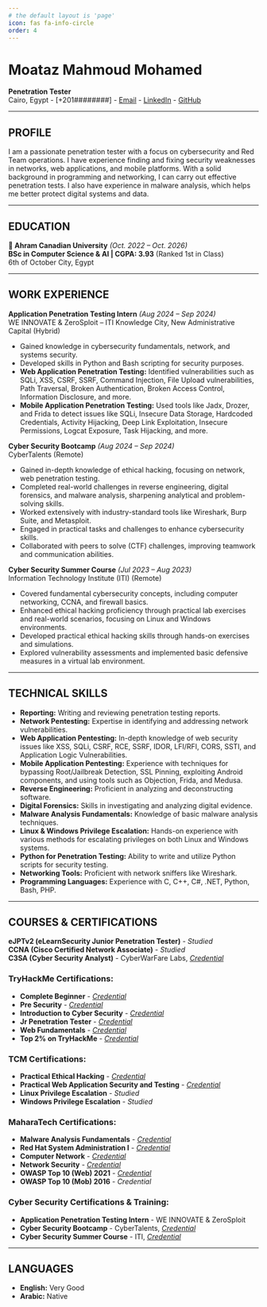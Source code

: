 ```yaml
---
# the default layout is 'page'
icon: fas fa-info-circle
order: 4
---
```


<!-- > Add Markdown syntax content to file `_tabs/about.md`{: .filepath } and it will show up on this page.
{: .prompt-tip } -->

# Moataz Mahmoud Mohamed
**Penetration Tester**  
Cairo, Egypt - [+201########] - [Email](mailto:Moataz404Mahmoud@gmail.com) - [LinkedIn](https://www.linkedin.com/in/0xmoataz/) - [GitHub](https://github.com/MoatazMahmoud404)

---

## PROFILE

I am a passionate penetration tester with a focus on cybersecurity and Red Team operations. I have experience finding and fixing security weaknesses in networks, web applications, and mobile platforms. With a solid background in programming and networking, I can carry out effective penetration tests. I also have experience in malware analysis, which helps me better protect digital systems and data.

---

## EDUCATION 

**🍁 Ahram Canadian University**  _(Oct. 2022 – Oct. 2026)_  
**BSc in Computer Science & AI | CGPA: 3.93** (Ranked 1st in Class)  
6th of October City, Egypt  

---

## WORK EXPERIENCE

**Application Penetration Testing Intern**  _(Aug 2024 – Sep 2024)_  
WE INNOVATE & ZeroSploit – ITI Knowledge City, New Administrative Capital (Hybrid)  

- Gained knowledge in cybersecurity fundamentals, network, and systems security.
- Developed skills in Python and Bash scripting for security purposes.
- **Web Application Penetration Testing:** Identified vulnerabilities such as SQLi, XSS, CSRF, SSRF, Command Injection, File Upload vulnerabilities, Path Traversal, Broken Authentication, Broken Access Control, Information Disclosure, and more.
- **Mobile Application Penetration Testing:** Used tools like Jadx, Drozer, and Frida to detect issues like SQLi, Insecure Data Storage, Hardcoded Credentials, Activity Hijacking, Deep Link Exploitation, Insecure Permissions, Logcat Exposure, Task Hijacking, and more.

**Cyber Security Bootcamp**  _(Aug 2024 – Sep 2024)_  
CyberTalents (Remote)  

- Gained in-depth knowledge of ethical hacking, focusing on network, web penetration testing.
- Completed real-world challenges in reverse engineering, digital forensics, and malware analysis, sharpening analytical and problem-solving skills.
- Worked extensively with industry-standard tools like Wireshark, Burp Suite, and Metasploit.
- Engaged in practical tasks and challenges to enhance cybersecurity skills.
- Collaborated with peers to solve (CTF) challenges, improving teamwork and communication abilities.

**Cyber Security Summer Course**  _(Jul 2023 – Aug 2023)_  
Information Technology Institute (ITI) (Remote)  

- Covered fundamental cybersecurity concepts, including computer networking, CCNA, and firewall basics.
- Enhanced ethical hacking proficiency through practical lab exercises and real-world scenarios, focusing on Linux and Windows environments.
- Developed practical ethical hacking skills through hands-on exercises and simulations.
- Explored vulnerability assessments and implemented basic defensive measures in a virtual lab environment.

---

## TECHNICAL SKILLS 

- **Reporting:** Writing and reviewing penetration testing reports.
- **Network Pentesting:** Expertise in identifying and addressing network vulnerabilities.
- **Web Application Pentesting:** In-depth knowledge of web security issues like XSS, SQLi, CSRF, RCE, SSRF, IDOR, LFI/RFI, CORS, SSTI, and Application Logic Vulnerabilities.
- **Mobile Application Pentesting:** Experience with techniques for bypassing Root/Jailbreak Detection, SSL Pinning, exploiting Android components, and using tools such as Objection, Frida, and Medusa.
- **Reverse Engineering:** Proficient in analyzing and deconstructing software.
- **Digital Forensics:** Skills in investigating and analyzing digital evidence.
- **Malware Analysis Fundamentals:** Knowledge of basic malware analysis techniques.
- **Linux & Windows Privilege Escalation:** Hands-on experience with various methods for escalating privileges on both Linux and Windows systems.
- **Python for Penetration Testing:** Ability to write and utilize Python scripts for security testing.
- **Networking Tools:** Proficient with network sniffers like Wireshark.
- **Programming Languages:** Experience with C, C++, C#, .NET, Python, Bash, PHP.

---

## COURSES & CERTIFICATIONS

**eJPTv2 (eLearnSecurity Junior Penetration Tester)** - _Studied_  
**CCNA (Cisco Certified Network Associate)** - _Studied_  
**C3SA (Cyber Security Analyst)** - CyberWarFare Labs, [_Credential_](https://drive.google.com/file/d/1Z3AhhUvYYRdGZanQRsP2XYQG87DJ72j2/view?usp=sharing)

### TryHackMe Certifications:
- **Complete Beginner** - [_Credential_](https://tryhackme-certificates.s3-eu-west-1.amazonaws.com/THM-6VMIOCXKQA.png)
- **Pre Security** - [_Credential_](https://tryhackme-certificates.s3-eu-west-1.amazonaws.com/THM-F5KXYISZUL.png)
- **Introduction to Cyber Security** - [_Credential_](https://tryhackme-certificates.s3-eu-west-1.amazonaws.com/THM-EPRKVCEJER.png)
- **Jr Penetration Tester** - [_Credential_](https://tryhackme-certificates.s3-eu-west-1.amazonaws.com/THM-P9PJSPXWLH.png)
- **Web Fundamentals** - [_Credential_](https://tryhackme-certificates.s3-eu-west-1.amazonaws.com/THM-MXDTCBJWXK.png)
- **Top 2% on TryHackMe** - [_Credential_](https://tryhackme.com/p/0xReDrag0n)

### TCM Certifications:
- **Practical Ethical Hacking** - [_Credential_](https://drive.google.com/file/d/1UBQAOwK7psuBVTgkyws41ognAoqrN6-2/view?usp=drive_link)
- **Practical Web Application Security and Testing** - [_Credential_](https://drive.google.com/file/d/1dBYS3IPKe4qp9fZGw_yG9PjA-pP3h3Co/view?usp=drive_link)
- **Linux Privilege Escalation** - _Studied_  
- **Windows Privilege Escalation** - _Studied_

### MaharaTech Certifications:
- **Malware Analysis Fundamentals** - [_Credential_](https://maharatech.gov.eg/mod/customcert/verify_certificate.php?contextid=1&code=KUnZvB4vjw&lang=en)
- **Red Hat System Administration I** - [_Credential_](https://maharatech.gov.eg/mod/customcert/verify_certificate.php?contextid=1&code=dsQoYMnlOD&lang=en)
- **Computer Network** - [_Credential_](https://maharatech.gov.eg/mod/customcert/verify_certificate.php?contextid=1&code=QkfOsqDEQb&lang=en)
- **Network Security** - [_Credential_](https://maharatech.gov.eg/mod/customcert/verify_certificate.php?contextid=1&code=F4Rc6M4Oax&lang=en)
- **OWASP Top 10 (Web) 2021** - [_Credential_](https://maharatech.gov.eg/mod/customcert/verify_certificate.php?contextid=1&code=7nHstz1h5d&lang=en)
- **OWASP Top 10 (Mob) 2016** - _Credential_

### Cyber Security Certifications & Training:
- **Application Penetration Testing Intern** - WE INNOVATE & ZeroSploit  
- **Cyber Security Bootcamp** - CyberTalents, [_Credential_](https://drive.google.com/file/d/1MVjfiCghwV4vse4hkgrybKNB5lSJybXo/view?usp=drive_link)
- **Cyber Security Summer Course** - ITI, [_Credential_](https://drive.google.com/file/d/1zpJmbvz5IQ7FKTdIc4JyPWMPMQlncmZO/view?usp=drive_link)

---

## LANGUAGES

- **English:** Very Good  
- **Arabic:** Native
